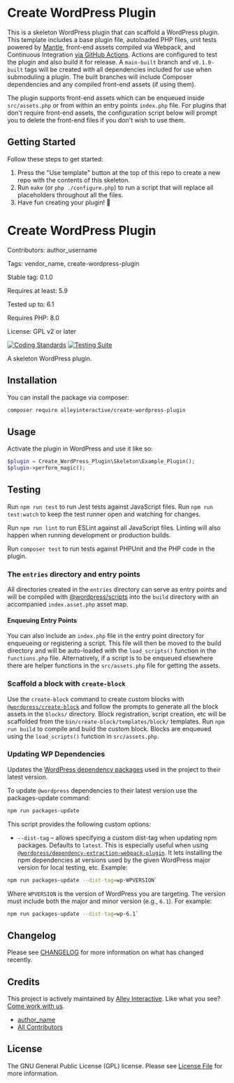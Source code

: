 <!--delete-->
# Create WordPress Plugin

This is a skeleton WordPress plugin that can scaffold a WordPress plugin. This
template includes a base plugin file, autoloaded PHP files, unit tests powered
by [Mantle](https://mantle.alley.com/), front-end assets compiled via Webpack,
and Continuous Integration [via GitHub Actions](.github/workflows). Actions are
configured to test the plugin and also build it for release. A `main-built`
branch and `v0.1.0-built` tags will be created with all dependencies included
for use when submoduling a plugin. The built branches will include Composer
dependencies and any compiled front-end assets (if using them).

The plugin supports front-end assets which can be enqueued inside
`src/assets.php` or from within an entry points `index.php` file. For plugins that don't require front-end assets, the configuration script below will prompt you to delete the front-end files if you don't wish to use them.

## Getting Started

Follow these steps to get started:

1. Press the "Use template" button at the top of this repo to create a new repo
   with the contents of this skeleton.
2. Run `make` (or `php ./configure.php`) to run a script that will replace all
   placeholders throughout all the files.
3. Have fun creating your plugin! 🎊

<!--/delete-->

# Create WordPress Plugin

Contributors: author_username

Tags: vendor_name, create-wordpress-plugin

Stable tag: 0.1.0

Requires at least: 5.9

Tested up to: 6.1

Requires PHP: 8.0

License: GPL v2 or later

[![Coding Standards](https://github.com/alleyinteractive/create-wordpress-plugin/actions/workflows/coding-standards.yml/badge.svg)](https://github.com/alleyinteractive/create-wordpress-plugin/actions/workflows/coding-standards.yml)
[![Testing Suite](https://github.com/alleyinteractive/create-wordpress-plugin/actions/workflows/unit-test.yml/badge.svg)](https://github.com/alleyinteractive/create-wordpress-plugin/actions/workflows/unit-test.yml)

A skeleton WordPress plugin.

## Installation

You can install the package via composer:

```bash
composer require alleyinteractive/create-wordpress-plugin
```

## Usage

Activate the plugin in WordPress and use it like so:

```php
$plugin = Create_WordPress_Plugin\Skeleton\Example_Plugin();
$plugin->perform_magic();
```
<!--front-end-->
## Testing

Run `npm run test` to run Jest tests against JavaScript files. Run
`npm run test:watch` to keep the test runner open and watching for changes.

Run `npm run lint` to run ESLint against all JavaScript files. Linting will also
happen when running development or production builds.

Run `composer test` to run tests against PHPUnit and the PHP code in the plugin.

### The `entries` directory and entry points

All directories created in the `entries` directory can serve as entry points and will be compiled with [@wordpress/scripts](https://github.com/WordPress/gutenberg/blob/trunk/packages/scripts/README.md#scripts) into the `build` directory with an accompanied `index.asset.php` asset map.

#### Enqueuing Entry Points

You can also include an `index.php` file in the entry point directory for enqueueing or registering a script. This file will then be moved to the build directory and will be auto-loaded with the `load_scripts()` function in the `functions.php` file. Alternatively, if a script is to be enqueued elsewhere there are helper functions in the `src/assets.php` file for getting the assets.

### Scaffold a block with `create-block`

Use the `create-block` command to create custom blocks with [`@wordpress/create-block`](https://developer.wordpress.org/block-editor/reference-guides/packages/packages-create-block/) and follow the prompts to generate all the block assets in the `blocks/` directory.
Block registration, script creation, etc will be scaffolded from the `bin/create-block/templates/block/` templates. Run `npm run build` to compile and build the custom block. Blocks are enqueued using the `load_scripts()` function in `src/assets.php`.

### Updating WP Dependencies

Updates the [WordPress dependency packages](https://developer.wordpress.org/block-editor/reference-guides/packages/packages-scripts/#packages-update) used in the project to their latest version.

To update `@wordpress` dependencies to their latest version use the packages-update command:

```sh
npm run packages-update
```

This script provides the following custom options:

-   `--dist-tag` – allows specifying a custom dist-tag when updating npm packages. Defaults to `latest`. This is especially useful when using [`@wordpress/dependency-extraction-webpack-plugin`](https://www.npmjs.com/package/@wordpress/dependency-extraction-webpack-plugin). It lets installing the npm dependencies at versions used by the given WordPress major version for local testing, etc. Example:

```sh
npm run packages-update --dist-tag=wp-WPVERSION`
```

Where `WPVERSION` is the version of WordPress you are targeting. The version
must include both the major and minor version (e.g., `6.1`). For example:

```sh
npm run packages-update --dist-tag=wp-6.1`
```

## Changelog

Please see [CHANGELOG](CHANGELOG.md) for more information on what has changed recently.

## Credits

This project is actively maintained by [Alley
Interactive](https://github.com/alleyinteractive). Like what you see? [Come work
with us](https://alley.co/careers/).

- [author_name](https://github.com/author_name)
- [All Contributors](../../contributors)

## License

The GNU General Public License (GPL) license. Please see [License File](LICENSE) for more information.
